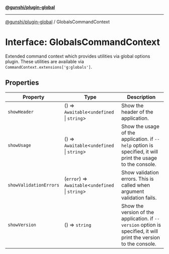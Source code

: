 [**@gunshi/plugin-global**](../index.md)

---

[@gunshi/plugin-global](../index.md) / GlobalsCommandContext

# Interface: GlobalsCommandContext

Extended command context which provides utilities via global options plugin.
These utilities are available via `CommandContext.extensions['g:globals']`.

## Properties

| Property                                                 | Type                                                | Description                                                                                                        |
| -------------------------------------------------------- | --------------------------------------------------- | ------------------------------------------------------------------------------------------------------------------ |
| <a id="showheader"></a> `showHeader`                     | () => `Awaitable`\<`undefined` \| `string`\>        | Show the header of the application.                                                                                |
| <a id="showusage"></a> `showUsage`                       | () => `Awaitable`\<`undefined` \| `string`\>        | Show the usage of the application. if `--help` option is specified, it will print the usage to the console.        |
| <a id="showvalidationerrors"></a> `showValidationErrors` | (`error`) => `Awaitable`\<`undefined` \| `string`\> | Show validation errors. This is called when argument validation fails.                                             |
| <a id="showversion"></a> `showVersion`                   | () => `string`                                      | Show the version of the application. if `--version` option is specified, it will print the version to the console. |
